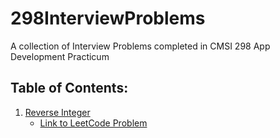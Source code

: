# 298InterviewProblems

A collection of Interview Problems completed in CMSI 298 App Development Practicum

## Table of Contents:

1. [Reverse Integer](ReverseInteger.js)
   - [Link to LeetCode Problem](https://leetcode.com/problems/reverse-integer/)
